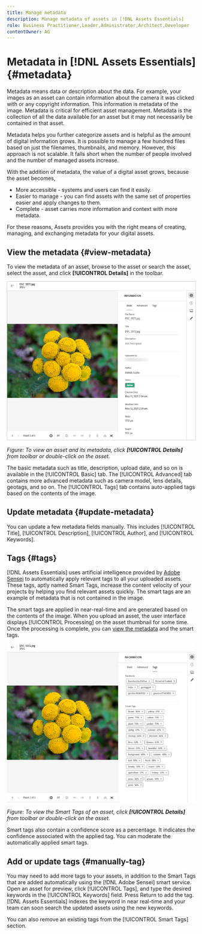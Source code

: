 ```yaml
---
title: Manage metadata
description: Manage metadata of assets in [!DNL Assets Essentials]
role: Business Practitioner,Leader,Administrator,Architect,Developer
contentOwner: AG
---
```


# Metadata in [!DNL Assets Essentials] {#metadata}

Metadata means data or description about the data. For example, your images as an asset can contain information about the camera it was clicked with or any copyright information. This information is metadata of the image. Metadata is critical for efficient asset management. Metadata is the collection of all the data available for an asset but it may not necessarily be contained in that asset.

Metadata helps you further categorize assets and is helpful as the amount of digital information grows. It is possible to manage a few hundred files based on just the filenames, thumbnails, and memory. However, this approach is not scalable. It falls short when the number of people involved and the number of managed assets increase.

With the addition of metadata, the value of a digital asset grows, because the asset becomes,

* More accessible - systems and users can find it easily.
* Easier to manage - you can find assets with the same set of properties easier and apply changes to them.
* Complete - asset carries more information and context with more metadata.

For these reasons, Assets provides you with the right means of creating, managing, and exchanging metadata for your digital assets.

## View the metadata {#view-metadata}

To view the metadata of an asset, browse to the asset or search the asset, select the asset, and click **[!UICONTROL Details]** in the toolbar.

![View metadata of an asset](assets/metadata-view1.png)

*Figure: To view an asset and its metadata, click **[!UICONTROL Details]** from toolbar or double-click on the asset.*

The basic metadata such as title, description, upload date, and so on is available in the [!UICONTROL Basic] tab. The [!UICONTROL Advanced] tab contains more advanced metadata such as camera model, lens details, geotags, and so on. The [!UICONTROL Tags] tab contains auto-applied tags based on the contents of the image.

## Update metadata {#update-metadata}

You can update a few metadata fields manually. This includes [!UICONTROL Title], [!UICONTROL Description], [!UICONTROL Author], and [!UICONTROL Keywords].

## Tags {#tags}

[!DNL Assets Essentials] uses artificial intelligence provided by [Adobe Sensei](https://www.adobe.com/sensei.html) to automatically apply relevant tags to all your uploaded assets. These tags, aptly named Smart Tags, increase the content velocity of your projects by helping you find relevant assets quickly. The smart tags are an example of metadata that is not contained in the image. 

The smart tags are applied in near-real-time and are generated based on the contents of the image. When you upload an asset, the user interface displays [!UICONTROL Processing] on the asset thumbnail for some time. Once the processing is complete, you can [view the metadata](#view-metadata) and the smart tags.

![View Smart Tags of an asset](assets/metadata-view-tags.png)

*Figure: To view the Smart Tags of an asset, click **[!UICONTROL Details]** from toolbar or double-click on the asset.*

Smart tags also contain a confidence score as a percentage. It indicates the confidence associated with the applied tag. You can moderate the automatically applied smart tags.

## Add or update tags {#manually-tag}

You may need to add more tags to your assets, in addition to the Smart Tags that are added automatically using the [!DNL Adobe Sensei] smart service. Open an asset for preview, click [!UICONTROL Tags], and type the desired keywords in the [!UICONTROL Keywords] field. Press Return to add the tag. [!DNL Assets Essentials] indexes the keyword in near real-time and your team can soon search the updated assets using the new keywords.

You can also remove an existing tags from the [!UICONTROL Smart Tags] section.

<!-- TBD: Queries for PM and engg.

Can we edit the existing metadata in any form?

How to moderate smart tags?

Allow or deny list for smart tags?

What about Tags displayed just above Smart Tags in the UI?

Is there a detailed metadata tab. Where do the other details of an asset go?

How can one search based strictly on the metadata. Similar to AEM Assets GQL queries.
-->

<!-- TBD: Link to related articles if any.

>[!MORELIKETHIS]
>
>* [Search assets](search.md).
-->
